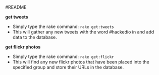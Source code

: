 #README

__get tweets__

* Simply type the rake command: `rake get:tweets`
* This will gather any new tweets with the word #hackedio in and add data to the database.


__get flickr photos__

* Simply type the rake command: `rake get:flickr`
* This will find any new flickr photos that have been placed into the specified group and store their URLs in the database.